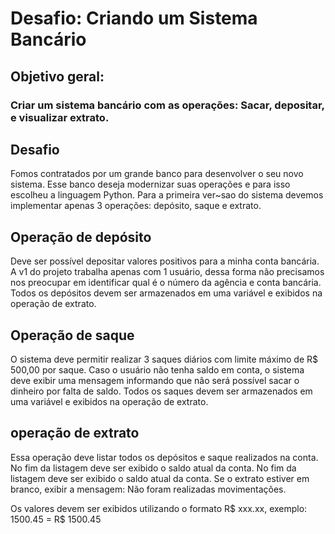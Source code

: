 # Desafio: Criando um Sistema Bancário


##  Objetivo geral:
### Criar um sistema bancário com as operações: Sacar, depositar, e visualizar extrato.

## Desafio
Fomos contratados por um grande banco para desenvolver o seu novo sistema. Esse banco deseja modernizar suas operações e para isso escolheu a linguagem Python.
Para a primeira ver~sao do sistema devemos implementar apenas 3 operações: depósito, saque e extrato.

## Operação de depósito
Deve ser possível depositar valores positivos para a minha conta bancária. A v1 do projeto trabalha apenas com 1 usuário, dessa forma não precisamos nos preocupar em identificar qual é 
o número da agência e conta bancária. Todos os depósitos devem ser armazenados em uma variável e exibidos na operação de extrato.

## Operação de saque
O sistema deve permitir realizar 3 saques diários com limite máximo de R$ 500,00 por saque. Caso o usuário não tenha saldo em conta, o sistema deve exibir uma mensagem informando que não 
será possível sacar o dinheiro por falta de saldo. Todos os saques devem ser armazenados em uma variável e exibidos na operação de extrato.

## operação de extrato
Essa operação deve listar todos os depósitos e saque realizados na conta. No fim da listagem deve ser exibido o saldo atual da conta. No fim da listagem deve ser exibido o saldo atual da conta. Se o extrato estiver em branco, exibir a mensagem: Não foram realizadas movimentações.

Os valores devem ser exibidos utilizando o formato R$ xxx.xx, exemplo:
1500.45 = R$ 1500.45
